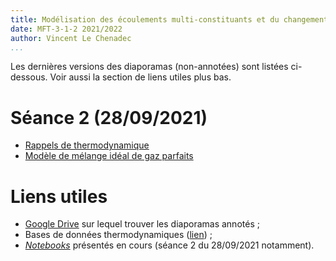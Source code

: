 ```yaml
---
title: Modélisation des écoulements multi-constituants et du changement de phase
date: MFT-3-1-2 2021/2022
author: Vincent Le Chenadec
...
```


Les dernières versions des diaporamas (non-annotées) sont listées ci-dessous. Voir aussi la section de liens utiles plus bas.

# Séance 2 (28/09/2021)

* [Rappels de thermodynamique](THERMO.pdf)
* [Modèle de mélange idéal de gaz parfaits](CHEM.pdf)

# Liens utiles

* [Google Drive](https://drive.google.com/drive/folders/1DAvc1ThGb4J5Zn152nxiP5G2AjRDvWVb?usp=sharing) sur lequel trouver les diaporamas annotés ;
* Bases de données thermodynamiques ([lien](https://shepherd.caltech.edu/EDL/PublicResources/sdt/thermo.html)) ;
* [*Notebooks*](notebook) présentés en cours (séance 2 du 28/09/2021 notamment).

